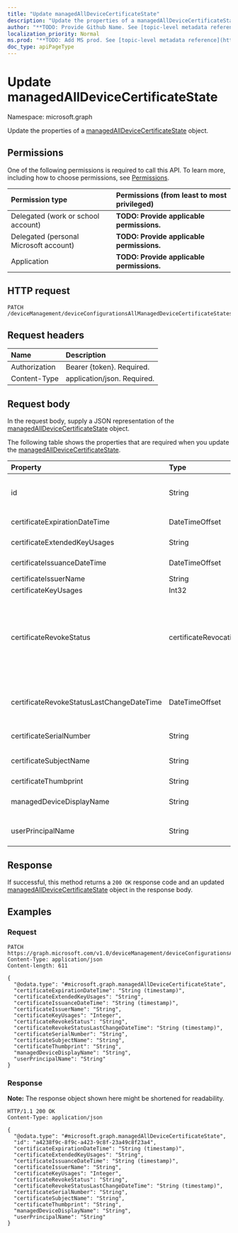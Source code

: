 ```yaml
---
title: "Update managedAllDeviceCertificateState"
description: "Update the properties of a managedAllDeviceCertificateState object."
author: "**TODO: Provide Github Name. See [topic-level metadata reference](https://msgo.azurewebsites.net/add/document/guidelines/metadata.html#topic-level-metadata)**"
localization_priority: Normal
ms.prod: "**TODO: Add MS prod. See [topic-level metadata reference](https://msgo.azurewebsites.net/add/document/guidelines/metadata.html#topic-level-metadata)**"
doc_type: apiPageType
---
```


# Update managedAllDeviceCertificateState
Namespace: microsoft.graph



Update the properties of a [managedAllDeviceCertificateState](../resources/managedalldevicecertificatestate.md) object.

## Permissions
One of the following permissions is required to call this API. To learn more, including how to choose permissions, see [Permissions](/graph/permissions-reference).

|Permission type|Permissions (from least to most privileged)|
|:---|:---|
|Delegated (work or school account)|**TODO: Provide applicable permissions.**|
|Delegated (personal Microsoft account)|**TODO: Provide applicable permissions.**|
|Application|**TODO: Provide applicable permissions.**|

## HTTP request

<!-- {
  "blockType": "ignored"
}
-->
``` http
PATCH /deviceManagement/deviceConfigurationsAllManagedDeviceCertificateStates/{managedAllDeviceCertificateStateId}
```

## Request headers
|Name|Description|
|:---|:---|
|Authorization|Bearer {token}. Required.|
|Content-Type|application/json. Required.|

## Request body
In the request body, supply a JSON representation of the [managedAllDeviceCertificateState](../resources/managedalldevicecertificatestate.md) object.

The following table shows the properties that are required when you update the [managedAllDeviceCertificateState](../resources/managedalldevicecertificatestate.md).

|Property|Type|Description|
|:---|:---|:---|
|id|String|**TODO: Add Description** Inherited from [entity](../resources/entity.md)|
|certificateExpirationDateTime|DateTimeOffset|Certificate expiry date|
|certificateExtendedKeyUsages|String|Enhanced Key Usage|
|certificateIssuanceDateTime|DateTimeOffset|Issuance date|
|certificateIssuerName|String|Issuer|
|certificateKeyUsages|Int32|Key Usage|
|certificateRevokeStatus|certificateRevocationStatus|Revoke status. Possible values are: `none`, `pending`, `issued`, `failed`, `revoked`.|
|certificateRevokeStatusLastChangeDateTime|DateTimeOffset|The time the revoke status was last changed|
|certificateSerialNumber|String|Serial number|
|certificateSubjectName|String|Certificate subject name|
|certificateThumbprint|String|Thumbprint|
|managedDeviceDisplayName|String|Device display name|
|userPrincipalName|String|User principal name|



## Response

If successful, this method returns a `200 OK` response code and an updated [managedAllDeviceCertificateState](../resources/managedalldevicecertificatestate.md) object in the response body.

## Examples

### Request
<!-- {
  "blockType": "request",
  "name": "update_managedalldevicecertificatestate"
}
-->
``` http
PATCH https://graph.microsoft.com/v1.0/deviceManagement/deviceConfigurationsAllManagedDeviceCertificateStates/{managedAllDeviceCertificateStateId}
Content-Type: application/json
Content-length: 611

{
  "@odata.type": "#microsoft.graph.managedAllDeviceCertificateState",
  "certificateExpirationDateTime": "String (timestamp)",
  "certificateExtendedKeyUsages": "String",
  "certificateIssuanceDateTime": "String (timestamp)",
  "certificateIssuerName": "String",
  "certificateKeyUsages": "Integer",
  "certificateRevokeStatus": "String",
  "certificateRevokeStatusLastChangeDateTime": "String (timestamp)",
  "certificateSerialNumber": "String",
  "certificateSubjectName": "String",
  "certificateThumbprint": "String",
  "managedDeviceDisplayName": "String",
  "userPrincipalName": "String"
}
```


### Response
**Note:** The response object shown here might be shortened for readability.
<!-- {
  "blockType": "response",
  "truncated": true
}
-->
``` http
HTTP/1.1 200 OK
Content-Type: application/json

{
  "@odata.type": "#microsoft.graph.managedAllDeviceCertificateState",
  "id": "a4238f9c-8f9c-a423-9c8f-23a49c8f23a4",
  "certificateExpirationDateTime": "String (timestamp)",
  "certificateExtendedKeyUsages": "String",
  "certificateIssuanceDateTime": "String (timestamp)",
  "certificateIssuerName": "String",
  "certificateKeyUsages": "Integer",
  "certificateRevokeStatus": "String",
  "certificateRevokeStatusLastChangeDateTime": "String (timestamp)",
  "certificateSerialNumber": "String",
  "certificateSubjectName": "String",
  "certificateThumbprint": "String",
  "managedDeviceDisplayName": "String",
  "userPrincipalName": "String"
}
```

